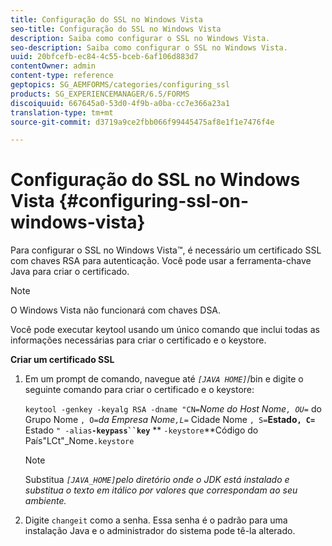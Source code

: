 ```yaml
---
title: Configuração do SSL no Windows Vista
seo-title: Configuração do SSL no Windows Vista
description: Saiba como configurar o SSL no Windows Vista.
seo-description: Saiba como configurar o SSL no Windows Vista.
uuid: 20bfcefb-ec84-4c55-bceb-6af106d883d7
contentOwner: admin
content-type: reference
geptopics: SG_AEMFORMS/categories/configuring_ssl
products: SG_EXPERIENCEMANAGER/6.5/FORMS
discoiquuid: 667645a0-53d0-4f9b-a0ba-cc7e366a23a1
translation-type: tm+mt
source-git-commit: d3719a9ce2fbb066f99445475af8e1f1e7476f4e

---
```



# Configuração do SSL no Windows Vista {#configuring-ssl-on-windows-vista}

Para configurar o SSL no Windows Vista™, é necessário um certificado SSL com chaves RSA para autenticação. Você pode usar a ferramenta-chave Java para criar o certificado.

>[!NOTE]
>
>O Windows Vista não funcionará com chaves DSA.

Você pode executar keytool usando um único comando que inclui todas as informações necessárias para criar o certificado e o keystore.

**Criar um certificado SSL**

1. Em um prompt de comando, navegue até *`[JAVA HOME]`*/bin e digite o seguinte comando para criar o certificado e o keystore:

   `keytool -genkey -keyalg RSA -dname "CN=`*Nome *do Host Nome`, OU=`** do Grupo Nome `, O=`*da *Empresa Nome`,L=`** Cidade Nome `, S=`**Estado`, C=`** Estado `" -alias`**`-keypass``key`** ** `-keystore`**Código do País&quot;LCt&quot;_Nome`.keystore`

   >[!NOTE]
   >
   >Substitua *`[JAVA_HOME]`pelo diretório onde o JDK está instalado e substitua o texto em itálico por valores que correspondam ao seu ambiente.*

1. Digite `changeit` como a senha. Essa senha é o padrão para uma instalação Java e o administrador do sistema pode tê-la alterado.

